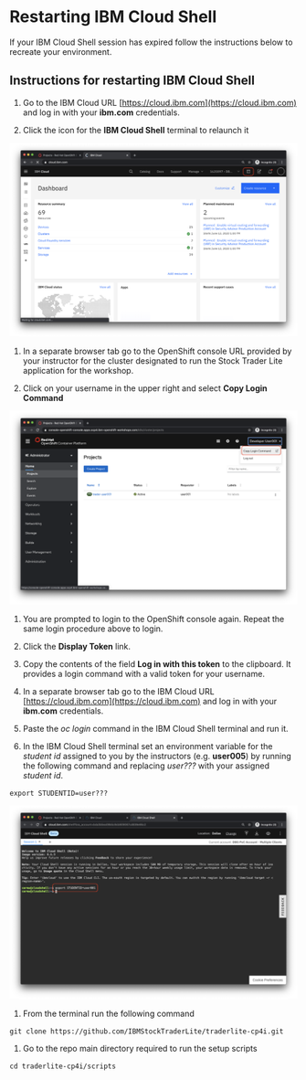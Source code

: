 # Restarting IBM Cloud Shell

If your IBM Cloud Shell session has expired follow the instructions below to recreate your environment.


## Instructions for restarting  IBM Cloud Shell

1. Go to the IBM Cloud URL [https://cloud.ibm.com](https://cloud.ibm.com) and log in with your **ibm.com** credentials.

1.  Click the icon for  the **IBM Cloud Shell** terminal to relaunch it

   ![IBM Cloud Shell](images/ibm-cloud-shell.png)   

1. In a separate browser tab go to the OpenShift console URL provided by your instructor  for the cluster designated to run the Stock Trader Lite application for the workshop.

1. Click on your username in the upper right and select **Copy Login Command**

  ![Copy Login Command](images/copy-login-command.png)

1. You are prompted to login to the OpenShift console again. Repeat the same login procedure above to login.

1. Click the **Display Token** link.

1. Copy the contents of the field **Log in with this token** to the clipboard. It provides a login command with a valid token for your username.

1. In a separate browser tab go to the IBM Cloud URL [https://cloud.ibm.com](https://cloud.ibm.com) and log in with your **ibm.com** credentials.

1.  Paste the *oc login* command in  the IBM Cloud Shell terminal and run it.

1. In the IBM Cloud Shell terminal set an environment variable for the  *student id* assigned to you by the instructors (e.g. **user005**) by running the following command and replacing *user???* with your assigned *student id*.

```
export STUDENTID=user???
```
   ![Set STUDENTID](images/set-student-id.png)

1. From the terminal run the following command

```
git clone https://github.com/IBMStockTraderLite/traderlite-cp4i.git
```

1. Go to the repo main directory required to run the setup scripts

```
cd traderlite-cp4i/scripts
```
